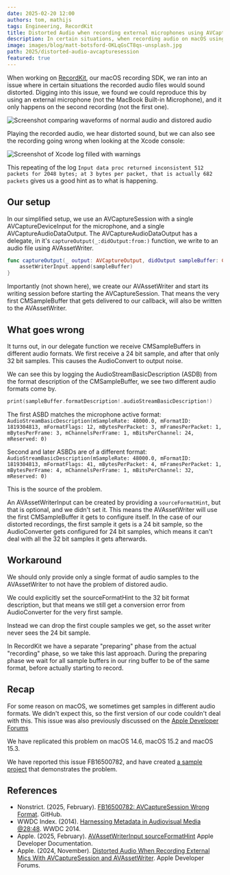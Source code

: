 ```yaml
---
date: 2025-02-20 12:00
authors: tom, mathijs
tags: Engineering, RecordKit
title: Distorted Audio when recording external microphones using AVCaptureSession
description: In certain situations, when recording audio on macOS using AVCaptureSession and AVAssetWriter, the resulting audio file can sound distorted. This issue is caused by AVCaptureSession reporting CMSampleBuffers of different audio formats.
image: images/blog/matt-botsford-OKLqGsCT8qs-unsplash.jpg
path: 2025/distorted-audio-avcapturesession
featured: true
---
```


When working on [RecordKit](https://nonstrict.eu/recordkit/), our macOS recording SDK, we ran into an issue where in certain situations the recorded audio files would sound distorted. Digging into this issue, we found we could reproduce this by using an external microphone (not the MacBook Built-in Microphone), and it only happens on the second recording (not the first one).

![Screenshot comparing waveforms of normal audio and distored audio](/images/blog/distorted-audio-waveform.png)

Playing the recorded audio, we hear distorted sound, but we can also see the recording going wrong when looking at the Xcode console:

![Screenshot of Xcode log filled with warnings](/images/blog/xcode-log-audioconverter-warning.png)

This repeating of the log `Input data proc returned inconsistent 512 packets for 2048 bytes; at 3 bytes per packet, that is actually 682 packets` gives us a good hint as to what is happening.


## Our setup

In our simplified setup, we use an AVCaptureSession with a single AVCaptureDeviceInput for the microphone, and a single AVCaptureAudioDataOutput. The AVCaptureAudioDataOutput has a delegate, in it's `captureOutput(_:didOutput:from:)` function, we write to an audio file using AVAssetWriter.

```swift
func captureOutput(_ output: AVCaptureOutput, didOutput sampleBuffer: CMSampleBuffer, from connection: AVCaptureConnection) {
    assetWriterInput.append(sampleBuffer)
}
```

Importantly (not shown here), we create our AVAssetWriter and start its writing session before starting the AVCaptureSession. That means the very first CMSampleBuffer that gets delivered to our callback, will also be written to the AVAssetWriter.

## What goes wrong

It turns out, in our delegate function we receive CMSampleBuffers in different audio formats. We first receive a 24 bit sample, and after that only 32 bit samples. This causes the AudioConvert to output noise.

We can see this by logging the AudioStreamBasicDescription (ASDB) from the format description of the CMSampleBuffer, we see two different audio formats come by.

```swift
print(sampleBuffer.formatDescription!.audioStreamBasicDescription!)
```

The first ASBD matches the microphone active format:
`AudioStreamBasicDescription(mSampleRate: 48000.0, mFormatID: 1819304813, mFormatFlags: 12, mBytesPerPacket: 3, mFramesPerPacket: 1, mBytesPerFrame: 3, mChannelsPerFrame: 1, mBitsPerChannel: 24, mReserved: 0)`

Second and later ASBDs are of a different format:
`AudioStreamBasicDescription(mSampleRate: 48000.0, mFormatID: 1819304813, mFormatFlags: 41, mBytesPerPacket: 4, mFramesPerPacket: 1, mBytesPerFrame: 4, mChannelsPerFrame: 1, mBitsPerChannel: 32, mReserved: 0)`

This is the source of the problem.

An AVAssetWriterInput can be created by providing a `sourceFormatHint`, but that is optional, and we didn't set it. This means the AVAssetWriter will use the first CMSampleBuffer it gets to configure itself. In the case of our distorted recordings, the first sample it gets is a 24 bit sample, so the AudioConverter gets configured for 24 bit samples, which means it can't deal with all the 32 bit samples it gets afterwards.

## Workaround

We should only provide only a single format of audio samples to the AVAssetWriter to not have the problem of distored audio.

We could explicitly set the sourceFormatHint to the 32 bit format description, but that means we still get a conversion error from AudioConverter for the very first sample.

Instead we can drop the first couple samples we get, so the asset writer never sees the 24 bit sample.

In RecordKit we have a separate "preparing" phase from the actual "recording" phase, so we take this last approach. During the preparing phase we wait for all sample buffers in our ring buffer to be of the same format, before actually starting to record.

## Recap

For some reason on macOS, we sometimes get samples in different audio formats. We didn't expect this, so the first version of our code couldn't deal with this. This issue was also previously discussed on the [Apple Developer Forums](https://developer.apple.com/forums/thread/765449)

We have replicated this problem on macOS 14.6, macOS 15.2 and macOS 15.3.

We have reported this issue FB16500782, and have created [a sample project](https://github.com/nonstrict-hq/AppleFeedback/tree/main/FB16500782) that demonstrates the problem.


## References

- Nonstrict. (2025, February). [FB16500782: AVCaptureSession Wrong Format](https://github.com/nonstrict-hq/AppleFeedback/tree/main/FB16500782). GitHub.
- WWDC Index. (2014). [Harnessing Metadata in Audiovisual Media @28:48](https://nonstrict.eu/wwdcindex/wwdc2014/505/?t=1728). WWDC 2014.
- Apple. (2025, February). [AVAssetWriterInput sourceFormatHint](https://developer.apple.com/documentation/avfoundation/avassetwriterinput/init(mediatype:outputsettings:sourceformathint:)) Apple Developer Documentation.
- Apple. (2024, November). [Distorted Audio When Recording External Mics With AVCaptureSession and AVAssetWriter](https://developer.apple.com/forums/thread/765449). Apple Developer Forums.
